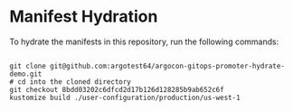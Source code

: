 
# Manifest Hydration

To hydrate the manifests in this repository, run the following commands:

```shell

git clone git@github.com:argotest64/argocon-gitops-promoter-hydrate-demo.git
# cd into the cloned directory
git checkout 8bdd03202c6dfcd2d17b126d128285b9ab652c6f
kustomize build ./user-configuration/production/us-west-1
```